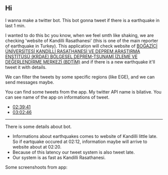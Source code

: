## Hi
I wanna make a twitter bot. This bot gonna tweet if there is a earthquake in last 1 min.

I wanted to do this bc you know, when we feel smth like shaking, we are checking 'website of Kandilli Rasathanesi' (this is one of the main reporter of earthquake in Turkey).
This application will check website of [BOĞAZİÇİ ÜNİVERSİTESİ KANDİLLİ RASATHANESİ VE DEPREM ARAŞTIRMA ENSTİTÜSÜ (KRDAE) BÖLGESEL DEPREM-TSUNAMİ İZLEME VE DEĞERLENDİRME MERKEZİ (BDTİM)](http://www.koeri.boun.edu.tr/scripts/lst9.asp) and if there is a new earthquake it'll tweet it with details.

We can filter the tweets by some specific regions (like EGE), and we can send messages maybe.

You can find some tweets from the app. My twitter API name is bilative. You can see name of the app on informations of tweet.
* [02:39:41](https://twitter.com/bilallozdemir/status/1418358508135796743?s=20)
* [03:02:46](https://twitter.com/bilallozdemir/status/1418363074785026053?s=20)

----
There is some details about bot.
* Informations about earthquakes comes to website of Kandilli little late. So if eartquake occured at 02:12, information maybe will arrive to website about at 02:20.
* Because of this latency our tweet system is also tweet late.
* Our system is as fast as Kandilli Rasathanesi.

Some screenshoots from app:
